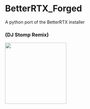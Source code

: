 # BetterRTX_Forged
A python port of the BetterRTX installer

### (DJ Stomp Remix)
<img src="https://github.com/DJStompZone/BetterRTX_Forged/assets/85457381/ed83ffc3-f172-4069-9467-15a9adfd9e33" width=200>
